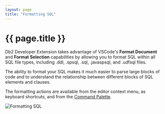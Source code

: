 ```yaml
---
layout: page
title: "Formatting SQL"
---
```


# {{ page.title }}

Db2 Developer Extension takes advantage of VSCode's **Format Document** and **Format Selection** capabilities by allowing you to format SQL within all SQL file types, including .ddl, .spsql, .sql, .javaspsql, and .udfsql files.

The ability to format your SQL makes it much easier to parse large blocks of code and to understand the relationship between different blocks of SQL elements and clauses.

The formatting actions are available from the editor context menu, as keyboard shortcuts, and from the [Command Palette]({{site.baseurl}}/docs/tips-and-tricks/running-commands-from-the-command-palette.html).

![Formatting SQL]({{site.baseurl}}/assets/images/format-sql.gif)
